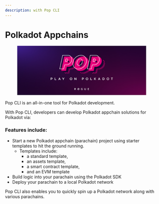 ```yaml
---
description: with Pop CLI
---
```


# Polkadot Appchains

<figure><img src=".gitbook/assets/image.png" alt=""><figcaption></figcaption></figure>

Pop CLI is an all-in-one tool for Polkadot development.

With Pop CLI, developers can develop Polkadot appchain solutions for Polkadot via:

### Features include:

* Start a new Polkadot appchain (parachain) project using starter templates to hit the ground running.
  * Templates include:&#x20;
    * a standard template,&#x20;
    * an assets template,&#x20;
    * a smart contract template,&#x20;
    * and an EVM template
* Build logic into your parachain using the Polkadot SDK&#x20;
* Deploy your parachain to a local Polkadot network

Pop CLI also enables you to quickly spin up a Polkadot network along with various parachains.
